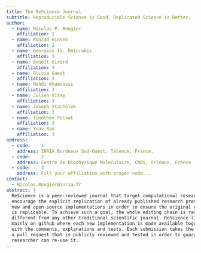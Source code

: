 ```yaml
---
title: The ReScience Journal
subtitle: Reproducible Science is Good, Replicated Science is Better.
author:
  - name: Nicolas P. Rougier
    affiliation: 1
  - name: Konrad Hinsen
    affiliation: 2
  - name: Georgios Is. Detorakis
    affiliation: 3
  - name: Benoît Girard
    affiliation: 3
  - name: Olivia Guest
    affiliation: 3
  - name: Mehdi Khamsassi
    affiliation: 3
  - name: Julien Vitay
    affiliation: 3
  - name: Joseph Stachelek
    affiliation: 3
  - name: Timothée Poisot
    affiliation: 3
  - name: Yoav Ram
    affiliation: 3
address:
  - code:    1
    address: INRIA Bordeaux Sud-Ouest, Talence, France.
  - code:    2
    address: Centre de Biophysique Moleculaire, CNRS, Orleans, France
  - code:    3
    address: Fill your affiliation with proper code...
contact:
  - Nicolas.Rougier@inria.fr
abstract: |
  ReScience is a peer-reviewed journal that target computational research and
  encourage the explicit replication of already published research promoting
  new and open-source implementations in order to ensure the original research
  is replicable. To achieve such a goal, the whole editing chain is radically
  different from any other traditional scientific journal. ReScience lives
  mainly on github where each new implementation is made available together
  with the comments, explanations and tests. Each submission takes the form of
  a pull request that is publicly reviewed and tested in order to guarantee any
  researcher can re-use it.
---
```

